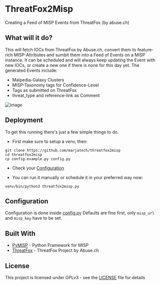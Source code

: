 # ThreatFox2Misp

Creating a Feed of MISP Events from ThreatFox (by abuse.ch)

## What will it do?

This will fetch IOCs from ThreatFox by Abuse.ch, convert them to feature-rich MISP-Attributes and sumbit them into a Feed of Events on a MISP instance.
It can be scheduled and will always keep updating the Event with new IOCs, or create a new one if there is none for this day yet.
The generated Events include:
- Malpedia-Galaxy Clusters
- MISP-Taxonomy tags for Confidence-Level
- Tags as submitted on ThreatFox
- threat_type and reference-link as Comment

![image](https://user-images.githubusercontent.com/72734273/110951850-d08fd000-8345-11eb-82a9-6954c27ec7e1.png)


## Deployment

To get this running there's just a few simple things to do. 
- First make sure to setup a venv, then:
```
git clone https://github.com/marjatech/threatfox2misp
cd threatfox2misp
cp config.example.py config.py
```
- Check your [Configuration](#configuration)

- You can run it manually or schedule it in your preferred way now:
```
venv/bin/python3 threatfox2misp.py
```

## Configuration

Configuration is done inside [config.py](config.py)
Defaults are fine first, only `misp_url` and `misp_key` have to be set. 

## Built With

* [PyMISP](https://github.com/MISP/PyMISP) - Python Framework for MISP
* [ThreatFox](https://threatfox.abuse.ch/api/) - ThreatFox Project by Abuse.ch

## License

This project is licensed under GPLv3 - see the [LICENSE](LICENSE) file for details

